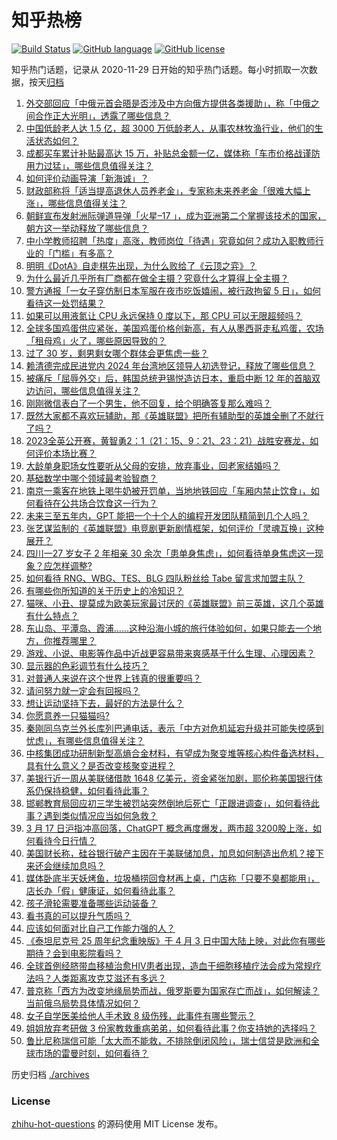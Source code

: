 # 知乎热榜
[![Build Status](https://github.com/ToWeLong/zhihu-hot-questions/workflows/CI/badge.svg)](https://github.com/ToWeLong/zhihu-hot-questions/actions)
[![GitHub language](https://img.shields.io/badge/language-golang-orange.svg)](https://golang.org/)
[![GitHub license](https://img.shields.io/github/license/ToWeLong/zhihu-hot-questions)](https://github.com/ToWeLong/zhihu-hot-questions/blob/main/LICENSE)

知乎热门话题，记录从 2020-11-29 日开始的知乎热门话题。每小时抓取一次数据，按天[归档](./archives)

<!-- BEGIN -->

1. [外交部回应「中俄元首会晤是否涉及中方向俄方提供各类援助」，称「中俄之间合作正大光明」，透露了哪些信息？](https://www.zhihu.com/question/590180273)
1. [中国低龄老人达 1.5 亿，超 3000 万低龄老人，从事农林牧渔行业，他们的生活状态如何？](https://www.zhihu.com/question/590114423)
1. [成都买车累计补贴最高达 15 万，补贴总金额一亿，媒体称「车市价格战谨防用力过猛」，哪些信息值得关注？](https://www.zhihu.com/question/590121149)
1. [如何评价动画导演「新海诚」？](https://www.zhihu.com/question/22500000)
1. [财政部称将「适当提高退休人员养老金」，专家称未来养老金「很难大幅上涨」，哪些信息值得关注？](https://www.zhihu.com/question/590133455)
1. [朝鲜宣布发射洲际弹道导弹「火星–17 」，成为亚洲第二个掌握该技术的国家，朝方这一举动释放了哪些信息？](https://www.zhihu.com/question/590114063)
1. [中小学教师招聘「热度」高涨，教师岗位「待遇」究竟如何？成功入职教师行业的「门槛」有多高？](https://www.zhihu.com/question/589931690)
1. [明明《DotA》自走棋先出现，为什么败给了《云顶之弈》？](https://www.zhihu.com/question/589316835)
1. [为什么最近几乎所有厂商都在做全主摄？究竟什么才算得上全主摄？](https://www.zhihu.com/question/589977095)
1. [警方通报「一女子穿仿制日本军服在夜市吃饭嬉闹，被行政拘留 5 日」，如何看待这一处罚结果？](https://www.zhihu.com/question/590135182)
1. [如果可以用液氮让 CPU 永远保持 0 度以下，那 CPU 可以无限超频吗？](https://www.zhihu.com/question/589892451)
1. [全球多国鸡蛋供应紧张，美国鸡蛋价格创新高，有人从墨西哥走私鸡蛋，农场「租母鸡」火了，哪些原因导致的？](https://www.zhihu.com/question/589960810)
1. [过了 30 岁，剩男剩女哪个群体会更焦虑一些？](https://www.zhihu.com/question/586919998)
1. [赖清德完成民进党内 2024 年台湾地区领导人初选登记，释放了哪些信息？](https://www.zhihu.com/question/589690827)
1. [被痛斥「屈辱外交」后，韩国总统尹锡悦造访日本，重启中断 12 年的首脑双边访问，哪些信息值得关注？](https://www.zhihu.com/question/589954104)
1. [刚刚微信表白了一个男生，他不回复，给个明确答复那么难吗？](https://www.zhihu.com/question/277735580)
1. [既然大家都不喜欢玩辅助，那《英雄联盟》把所有辅助型的英雄全删了不就行了吗？](https://www.zhihu.com/question/583112881)
1. [2023全英公开赛，黄智勇2：1（21：15、9：21、23：21）战胜安赛龙，如何评价本场比赛？](https://www.zhihu.com/question/590066611)
1. [大龄单身职场女性要听从父母的安排，放弃事业，回老家结婚吗？](https://www.zhihu.com/question/586918482)
1. [基础数学中哪个领域最考验智商？](https://www.zhihu.com/question/589273570)
1. [南京一乘客在地铁上喝牛奶被开罚单，当地地铁回应「车厢内禁止饮食」，如何看待在公共场合饮食这一行为？](https://www.zhihu.com/question/589726175)
1. [未来三至五年内，GPT 能把一个十个人的编程开发团队精简到几个人吗？](https://www.zhihu.com/question/589904843)
1. [张艺谋监制的《英雄联盟》电竞剧更新剧情框架，如何评价「灵魂互换」这种展开？](https://www.zhihu.com/question/589921578)
1. [四川一27 岁女子 2 年相亲 30 余次「患单身焦虑」，如何看待单身焦虑这一现象？应怎样调整?](https://www.zhihu.com/question/589976780)
1. [如何看待 RNG、WBG、TES、BLG 四队粉丝给 Tabe 留言求加盟主队？](https://www.zhihu.com/question/589920704)
1. [有哪些你所知道的关于历史上的冷知识？](https://www.zhihu.com/question/62388680)
1. [猫咪、小丑、提莫成为欧美玩家最讨厌的《英雄联盟》前三英雄，这几个英雄有什么特点？](https://www.zhihu.com/question/589920939)
1. [东山岛、平潭岛、霞浦......这种沿海小城的旅行体验如何，如果只能去一个地方，你推荐哪里？](https://www.zhihu.com/question/588296625)
1. [游戏、小说、电影等作品中近战更容易带来爽感基于什么生理、心理因素？](https://www.zhihu.com/question/589932990)
1. [显示器的色彩调节有什么技巧？](https://www.zhihu.com/question/589566197)
1. [对普通人来说在这个世界上钱真的很重要吗？](https://www.zhihu.com/question/589850941)
1. [请问努力就一定会有回报吗？](https://www.zhihu.com/question/589410340)
1. [想让运动坚持下去，最好的方法是什么？](https://www.zhihu.com/question/585937132)
1. [你愿意养一只猫猫吗?](https://www.zhihu.com/question/588390775)
1. [秦刚同乌克兰外长库列巴通电话，表示「中方对危机延宕升级并可能失控感到忧虑」，有哪些信息值得关注？](https://www.zhihu.com/question/590043950)
1. [中核集团成功研制新型高熵合金材料，有望成为聚变堆等核心构件备选材料，具有什么意义？是否改变核聚变进程？](https://www.zhihu.com/question/589585654)
1. [美银行近一周从美联储借款 1648 亿美元，资金紧张加剧，耶伦称美国银行体系仍保持稳健，如何看待此事？](https://www.zhihu.com/question/590111269)
1. [邯郸教育局回应初三学生被罚站突然倒地后死亡「正跟进调查」，如何看待此事？遇到类似情况应当如何急救？](https://www.zhihu.com/question/590130025)
1. [3 月 17 日沪指冲高回落，ChatGPT 概念再度爆发，两市超 3200股上涨，如何看待今日行情？](https://www.zhihu.com/question/590115291)
1. [美国财长称，硅谷银行破产主因在于美联储加息，加息如何制造出危机？接下来还会继续加息吗？](https://www.zhihu.com/question/589617542)
1. [媒体卧底半天妖烤鱼，垃圾桶捞回食材再上桌，门店称「只要不臭都能用」，店长办「假」健康证，如何看待此事？](https://www.zhihu.com/question/590134918)
1. [孩子滑轮需要准备哪些运动装备？](https://www.zhihu.com/question/585617845)
1. [看书真的可以提升气质吗？](https://www.zhihu.com/question/586833031)
1. [应该如何面对比自己工作能力强的人？](https://www.zhihu.com/question/586770135)
1. [《泰坦尼克号 25 周年纪念重映版》于 4 月 3 日中国大陆上映，对此你有哪些期待？会到电影院看吗？](https://www.zhihu.com/question/589905285)
1. [全球首例经脐带血移植治愈HIV患者出现，造血干细胞移植疗法会成为常规疗法吗？人类距离攻克艾滋还有多远？](https://www.zhihu.com/question/590105619)
1. [普京称「西方为改变地缘局势而战，俄罗斯要为国家存亡而战」，如何解读？当前俄乌局势具体情况如何？](https://www.zhihu.com/question/590003573)
1. [女子自学医美给他人手术致 8 级伤残，此事件有哪些警示？](https://www.zhihu.com/question/589469989)
1. [姐姐放弃考研做 3 份家教救重病弟弟，如何看待此事？你支持她的选择吗？](https://www.zhihu.com/question/589916008)
1. [鲁比尼称瑞信可能「太大而不能救，不排除倒闭风险」，瑞士信贷是欧洲和全球市场的雷曼时刻，如何看待？](https://www.zhihu.com/question/589914583)

<!-- END -->

历史归档 [./archives](./archives)


### License
[zhihu-hot-questions](https://github.com/towelong/zhihu-hot-questions) 的源码使用 MIT License 发布。
